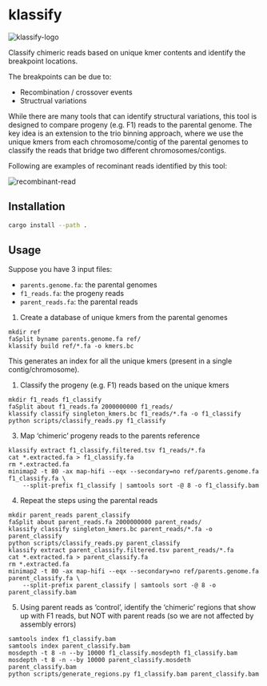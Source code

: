 # klassify

![klassify-logo](https://www.dropbox.com/scl/fi/bjvfamep0aoxka0dcg2zi/klassify-logo.png?rlkey=8vmvacehs2amuaoi0gvgyh28r&st=ohygf458&raw=1)

Classify chimeric reads based on unique kmer contents and identify the
breakpoint locations.

The breakpoints can be due to:

- Recombination / crossover events
- Structrual variations

While there are many tools that can identify structural variations, this tool
is designed to compare progeny (e.g. F1) reads to the parental genome. The key
idea is an extension to the trio binning approach, where we use the unique kmers
from each chromosome/contig of the parental genomes to classify the reads that
bridge two different chromosomes/contigs.

Following are examples of recominant reads identified by this tool:

![recombinant-read](https://www.dropbox.com/scl/fi/tduxwsh0wcy2zdw8zopdm/recombinant-reads.png?rlkey=xci43gwwy84dbcdvs2n7ekk18&st=sewwc9s0&raw=1)

## Installation

```bash
cargo install --path .
```

## Usage

Suppose you have 3 input files:

- `parents.genome.fa`: the parental genomes
- `f1_reads.fa`: the progeny reads
- `parent_reads.fa`: the parental reads

1. Create a database of unique kmers from the parental genomes

```console
mkdir ref
faSplit byname parents.genome.fa ref/
klassify build ref/*.fa -o kmers.bc
```

This generates an index for all the unique kmers (present in a single contig/chromosome).

1. Classify the progeny (e.g. F1) reads based on the unique kmers

```console
mkdir f1_reads f1_classify
faSplit about f1_reads.fa 2000000000 f1_reads/
klassify classify singleton_kmers.bc f1_reads/*.fa -o f1_classify
python scripts/classify_reads.py f1_classify
```

3. Map ‘chimeric’ progeny reads to the parents reference

```console
klassify extract f1_classify.filtered.tsv f1_reads/*.fa
cat *.extracted.fa > f1_classify.fa
rm *.extracted.fa
minimap2 -t 80 -ax map-hifi --eqx --secondary=no ref/parents.genome.fa f1_classify.fa \
    --split-prefix f1_classify | samtools sort -@ 8 -o f1_classify.bam
```

4. Repeat the steps using the parental reads

```console
mkdir parent_reads parent_classify
faSplit about parent_reads.fa 2000000000 parent_reads/
klassify classify singleton_kmers.bc parent_reads/*.fa -o parent_classify
python scripts/classify_reads.py parent_classify
klassify extract parent_classify.filtered.tsv parent_reads/*.fa
cat *.extracted.fa > parent_classify.fa
rm *.extracted.fa
minimap2 -t 80 -ax map-hifi --eqx --secondary=no ref/parents.genome.fa parent_classify.fa \
    --split-prefix parent_classify | samtools sort -@ 8 -o parent_classify.bam
```

5. Using parent reads as ‘control’, identify the ‘chimeric’ regions that show up with F1 reads, but NOT with parent reads (so we are not affected by assembly errors)

```console
samtools index f1_classify.bam
samtools index parent_classify.bam
mosdepth -t 8 -n --by 10000 f1_classify.mosdepth f1_classify.bam
mosdepth -t 8 -n --by 10000 parent_classify.mosdeth parent_classify.bam
python scripts/generate_regions.py f1_classify.bam parent_classify.bam
```
